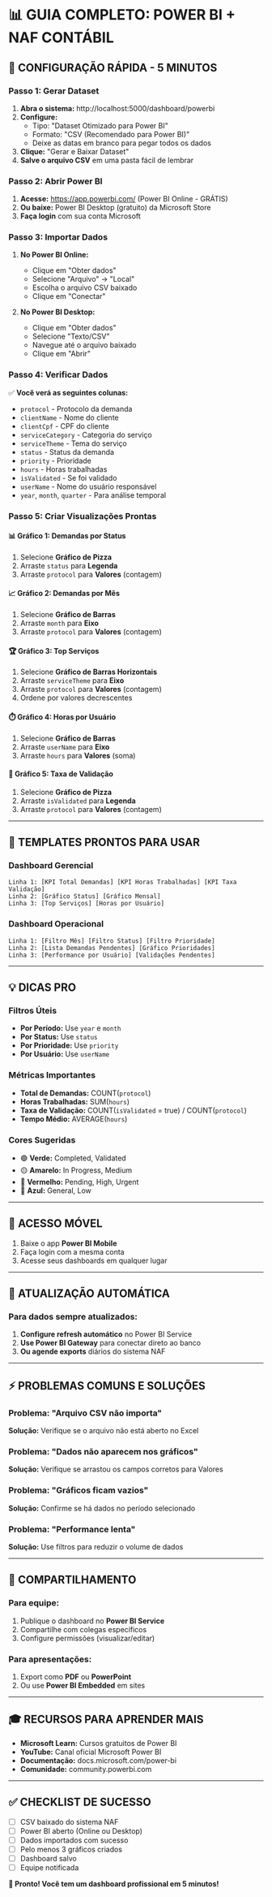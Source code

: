 # 📊 GUIA COMPLETO: POWER BI + NAF CONTÁBIL

## 🎯 **CONFIGURAÇÃO RÁPIDA - 5 MINUTOS**

### **Passo 1: Gerar Dataset**
1. **Abra o sistema:** http://localhost:5000/dashboard/powerbi
2. **Configure:**
   - Tipo: "Dataset Otimizado para Power BI"
   - Formato: "CSV (Recomendado para Power BI)"
   - Deixe as datas em branco para pegar todos os dados
3. **Clique:** "Gerar e Baixar Dataset"
4. **Salve o arquivo CSV** em uma pasta fácil de lembrar

### **Passo 2: Abrir Power BI**
1. **Acesse:** https://app.powerbi.com/ (Power BI Online - GRÁTIS)
2. **Ou baixe:** Power BI Desktop (gratuito) da Microsoft Store
3. **Faça login** com sua conta Microsoft

### **Passo 3: Importar Dados**
1. **No Power BI Online:**
   - Clique em "Obter dados"
   - Selecione "Arquivo" → "Local"
   - Escolha o arquivo CSV baixado
   - Clique em "Conectar"

2. **No Power BI Desktop:**
   - Clique em "Obter dados"
   - Selecione "Texto/CSV"
   - Navegue até o arquivo baixado
   - Clique em "Abrir"

### **Passo 4: Verificar Dados**
✅ **Você verá as seguintes colunas:**
- `protocol` - Protocolo da demanda
- `clientName` - Nome do cliente
- `clientCpf` - CPF do cliente
- `serviceCategory` - Categoria do serviço
- `serviceTheme` - Tema do serviço
- `status` - Status da demanda
- `priority` - Prioridade
- `hours` - Horas trabalhadas
- `isValidated` - Se foi validado
- `userName` - Nome do usuário responsável
- `year`, `month`, `quarter` - Para análise temporal

### **Passo 5: Criar Visualizações Prontas**

#### 📊 **Gráfico 1: Demandas por Status**
1. Selecione **Gráfico de Pizza**
2. Arraste `status` para **Legenda**
3. Arraste `protocol` para **Valores** (contagem)

#### 📈 **Gráfico 2: Demandas por Mês**
1. Selecione **Gráfico de Barras**
2. Arraste `month` para **Eixo**
3. Arraste `protocol` para **Valores** (contagem)

#### 🏆 **Gráfico 3: Top Serviços**
1. Selecione **Gráfico de Barras Horizontais**
2. Arraste `serviceTheme` para **Eixo**
3. Arraste `protocol` para **Valores** (contagem)
4. Ordene por valores decrescentes

#### ⏱️ **Gráfico 4: Horas por Usuário**
1. Selecione **Gráfico de Barras**
2. Arraste `userName` para **Eixo**
3. Arraste `hours` para **Valores** (soma)

#### 🎯 **Gráfico 5: Taxa de Validação**
1. Selecione **Gráfico de Pizza**
2. Arraste `isValidated` para **Legenda**
3. Arraste `protocol` para **Valores** (contagem)

---

## 🚀 **TEMPLATES PRONTOS PARA USAR**

### **Dashboard Gerencial**
```
Linha 1: [KPI Total Demandas] [KPI Horas Trabalhadas] [KPI Taxa Validação]
Linha 2: [Gráfico Status] [Gráfico Mensal]
Linha 3: [Top Serviços] [Horas por Usuário]
```

### **Dashboard Operacional**
```
Linha 1: [Filtro Mês] [Filtro Status] [Filtro Prioridade]
Linha 2: [Lista Demandas Pendentes] [Gráfico Prioridades]
Linha 3: [Performance por Usuário] [Validações Pendentes]
```

---

## 💡 **DICAS PRO**

### **Filtros Úteis**
- **Por Período:** Use `year` e `month`
- **Por Status:** Use `status`
- **Por Prioridade:** Use `priority`
- **Por Usuário:** Use `userName`

### **Métricas Importantes**
- **Total de Demandas:** COUNT(`protocol`)
- **Horas Trabalhadas:** SUM(`hours`)
- **Taxa de Validação:** COUNT(`isValidated` = true) / COUNT(`protocol`)
- **Tempo Médio:** AVERAGE(`hours`)

### **Cores Sugeridas**
- 🟢 **Verde:** Completed, Validated
- 🟡 **Amarelo:** In Progress, Medium
- 🔴 **Vermelho:** Pending, High, Urgent
- 🔵 **Azul:** General, Low

---

## 📱 **ACESSO MÓVEL**
1. Baixe o app **Power BI Mobile**
2. Faça login com a mesma conta
3. Acesse seus dashboards em qualquer lugar

---

## 🔄 **ATUALIZAÇÃO AUTOMÁTICA**

### **Para dados sempre atualizados:**
1. **Configure refresh automático** no Power BI Service
2. **Use Power BI Gateway** para conectar direto ao banco
3. **Ou agende exports** diários do sistema NAF

---

## ⚡ **PROBLEMAS COMUNS E SOLUÇÕES**

### **Problema:** "Arquivo CSV não importa"
**Solução:** Verifique se o arquivo não está aberto no Excel

### **Problema:** "Dados não aparecem nos gráficos"
**Solução:** Verifique se arrastou os campos corretos para Valores

### **Problema:** "Gráficos ficam vazios"
**Solução:** Confirme se há dados no período selecionado

### **Problema:** "Performance lenta"
**Solução:** Use filtros para reduzir o volume de dados

---

## 📧 **COMPARTILHAMENTO**

### **Para equipe:**
1. Publique o dashboard no **Power BI Service**
2. Compartilhe com colegas específicos
3. Configure permissões (visualizar/editar)

### **Para apresentações:**
1. Export como **PDF** ou **PowerPoint**
2. Ou use **Power BI Embedded** em sites

---

## 🎓 **RECURSOS PARA APRENDER MAIS**

- **Microsoft Learn:** Cursos gratuitos de Power BI
- **YouTube:** Canal oficial Microsoft Power BI
- **Documentação:** docs.microsoft.com/power-bi
- **Comunidade:** community.powerbi.com

---

## ✅ **CHECKLIST DE SUCESSO**

- [ ] CSV baixado do sistema NAF
- [ ] Power BI aberto (Online ou Desktop)
- [ ] Dados importados com sucesso
- [ ] Pelo menos 3 gráficos criados
- [ ] Dashboard salvo
- [ ] Equipe notificada

**🎉 Pronto! Você tem um dashboard profissional em 5 minutos!**
